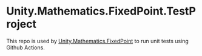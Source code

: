 # Unity.Mathematics.FixedPoint.TestProject

This repo is used by [Unity.Mathematics.FixedPoint](https://github.com/danielmansson/Unity.Mathematics.FixedPoint) to run unit tests using Github Actions.
